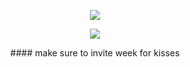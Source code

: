 <p align="center">
<a href="https://top.gg/bot/1082682356919455845">
  <img src="https://top.gg/api/widget/1082682356919455845.svg">
</a>

</div>

<p align="center">  
<img src="https://discord.c99.nl/widget/theme-4/1039974743379546194.png">
</p>

<p align="center">
#### make sure to invite week for kisses 
</a>
